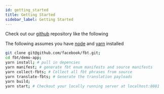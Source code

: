 ```yaml
---
id: getting_started
title: Getting Started
sidebar_label: Getting Started
---
```


Check out our [github](https://github.com/facebook/fbt) repository like the following

The following assumes you have [node](https://nodejs.org) and [yarn](https://yarnpkg.com) installed
```bash
git clone git@github.com/facebook/fbt.git;
cd fbt/demo-app;
yarn install; # pull in depencies
yarn manifest; # generate fbt enum manifests and source manifests
yarn collect-fbts; # Collect all fbt phrases from source
yarn translate-fbts; # Generate the translation payloads
yarn build;
yarn start; # Checkout your locally running server at localhost:8081
```
